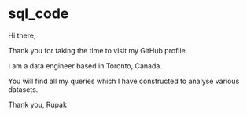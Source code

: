 # sql_code
 
Hi there,

Thank you for taking the time to visit my GitHub profile.

I am a data engineer based in Toronto, Canada.

You will find all my queries which I have constructed to analyse various datasets.

Thank you,
Rupak